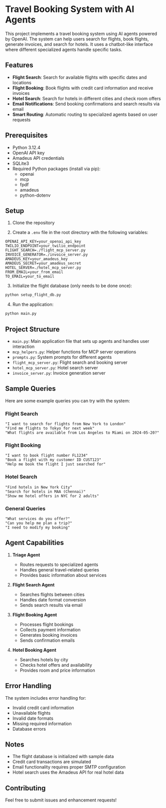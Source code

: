 # Travel Booking System with AI Agents

This project implements a travel booking system using AI agents powered by OpenAI. The system can help users search for flights, book flights, generate invoices, and search for hotels. It uses a chatbot-like interface where different specialized agents handle specific tasks.

## Features

- **Flight Search**: Search for available flights with specific dates and locations
- **Flight Booking**: Book flights with credit card information and receive invoices
- **Hotel Search**: Search for hotels in different cities and check room offers
- **Email Notifications**: Send booking confirmations and search results via email
- **Smart Routing**: Automatic routing to specialized agents based on user requests

## Prerequisites

- Python 3.12.4
- OpenAI API key
- Amadeus API credentials
- SQLite3
- Required Python packages (install via pip):
  - openai
  - mcp
  - fpdf
  - amadeus
  - python-dotenv

## Setup

1. Clone the repository

2. Create a `.env` file in the root directory with the following variables:
```env
OPENAI_API_KEY=your_openai_api_key
TWILIO_ENDPOINT=your_twilio_endpoint
FLIGHT_SEARCH=./flight_mcp_server.py
INVOICE_GENERATOR=./invoice_server.py
AMADEUS_KEY=your_amadeus_key
AMADEUS_SECRET=your_amadeus_secret
HOTEL_SERVER=./hotel_mcp_server.py
FROM_EMAIL=your_from_email
TO_EMAIL=your_to_email
```

3. Initialize the flight database (only needs to be done once):
```bash
python setup_flight_db.py
```

4. Run the application:
```bash
python main.py
```

## Project Structure

- `main.py`: Main application file that sets up agents and handles user interaction
- `mcp_helpers.py`: Helper functions for MCP server operations
- `prompts.py`: System prompts for different agents
- `flight_mcp_server.py`: Flight search and booking server
- `hotel_mcp_server.py`: Hotel search server
- `invoice_server.py`: Invoice generation server

## Sample Queries

Here are some example queries you can try with the system:

### Flight Search
```
"I want to search for flights from New York to London"
"Find me flights to Tokyo for next week"
"What flights are available from Los Angeles to Miami on 2024-05-20?"
```

### Flight Booking
```
"I want to book flight number FL1234"
"Book a flight with my customer ID CUST123"
"Help me book the flight I just searched for"
```

### Hotel Search
```
"Find hotels in New York City"
"Search for hotels in MAA (Chennai)"
"Show me hotel offers in NYC for 2 adults"
```

### General Queries
```
"What services do you offer?"
"Can you help me plan a trip?"
"I need to modify my booking"
```

## Agent Capabilities

1. **Triage Agent**
   - Routes requests to specialized agents
   - Handles general travel-related queries
   - Provides basic information about services

2. **Flight Search Agent**
   - Searches flights between cities
   - Handles date format conversion
   - Sends search results via email

3. **Flight Booking Agent**
   - Processes flight bookings
   - Collects payment information
   - Generates booking invoices
   - Sends confirmation emails

4. **Hotel Booking Agent**
   - Searches hotels by city
   - Checks hotel offers and availability
   - Provides room and price information

## Error Handling

The system includes error handling for:
- Invalid credit card information
- Unavailable flights
- Invalid date formats
- Missing required information
- Database errors

## Notes

- The flight database is initialized with sample data
- Credit card transactions are simulated
- Email functionality requires proper SMTP configuration
- Hotel search uses the Amadeus API for real hotel data

## Contributing

Feel free to submit issues and enhancement requests! 
